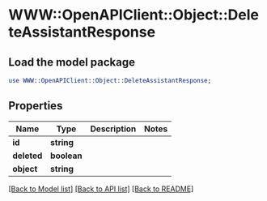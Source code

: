 # WWW::OpenAPIClient::Object::DeleteAssistantResponse

## Load the model package
```perl
use WWW::OpenAPIClient::Object::DeleteAssistantResponse;
```

## Properties
Name | Type | Description | Notes
------------ | ------------- | ------------- | -------------
**id** | **string** |  | 
**deleted** | **boolean** |  | 
**object** | **string** |  | 

[[Back to Model list]](../README.md#documentation-for-models) [[Back to API list]](../README.md#documentation-for-api-endpoints) [[Back to README]](../README.md)


